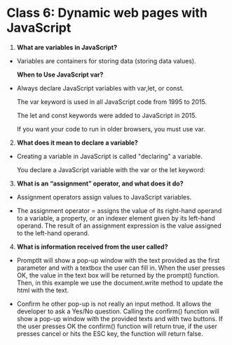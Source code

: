 # Class 6: Dynamic web pages with JavaScript

1. **What are variables in JavaScript?**

- Variables are containers for storing data (storing data values).

    **When to Use JavaScript var?**

- Always declare JavaScript variables with var,let, or const.

    The var keyword is used in all JavaScript code from 1995 to 2015.

    The let and const keywords were added to JavaScript in 2015.

    If you want your code to run in older browsers, you must use var.

2. **What does it mean to declare a variable?**

- Creating a variable in JavaScript is called "declaring" a variable.

    You declare a JavaScript variable with the var or the let keyword:

3. **What is an “assignment” operator, and what does it do?**

- Assignment operators assign values to JavaScript variables.  

- The assignment operator = assigns the value of its right-hand operand to a variable, a property, or an indexer element given by its left-hand operand. The result of an assignment expression is the value assigned to the left-hand operand.


4. **What is information received from the user called?**

- PromptIt will show a pop-up window with the text provided as the first parameter and with a textbox the user can fill in. When the user presses OK, the value in the text box will be returned by the prompt() function. Then, in this example we use the document.write method to update the html with the text.

- Confirm he other pop-up is not really an input method. It allows the developer to ask a Yes/No question. Calling the confirm() function will show a pop-up window with the provided texts and with two buttons. If the user presses OK the confirm() function will return true, if the user presses cancel or hits the ESC key, the function will return false.